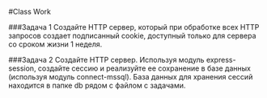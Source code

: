 #Class Work 

###Задача 1 
Создайте HTTP сервер, который при обработке всех HTTP запросов создает подписанный cookie, доступный только для сервера со сроком жизни 1 неделя.  

###Задача 2 
Создайте HTTP сервер. Используя модуль express-session, создайте сессию и реализуйте ее сохранение в базе данных (используя модуль connect-mssql). База данных для хранения сессий находится в папке db рядом с файлом с задачами. 